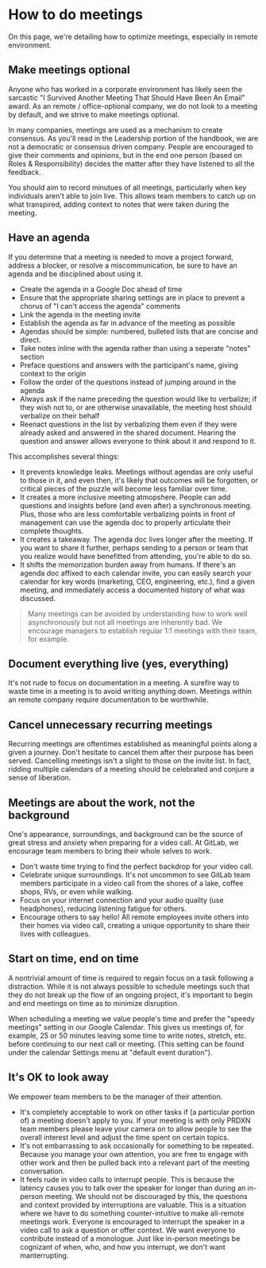 # How to do meetings

On this page, we're detailing how to optimize meetings, especially in remote environment.

## Make meetings optional
Anyone who has worked in a corporate environment has likely seen the sarcastic "I Survived Another Meeting That Should Have Been An Email" award. As an remote / office-optional company, we do not look to a meeting by default, and we strive to make meetings optional.

In many companies, meetings are used as a mechanism to create consensus. As you'll read in the Leadership portion of the handbook, we are not a democratic or consensus driven company. People are encouraged to give their comments and opinions, but in the end one person (based on Roles & Responsibility) decides the matter after they have listened to all the feedback.

You should aim to record minutues of all meetings, particularly when key individuals aren't able to join live. This allows team members to catch up on what transpired, adding context to notes that were taken during the meeting. 

## Have an agenda
If you determine that a meeting is needed to move a project forward, address a blocker, or resolve a miscommunication, be sure to have an agenda and be disciplined about using it.

- Create the agenda in a Google Doc ahead of time
- Ensure that the appropriate sharing settings are in place to prevent a chorus of "I can't access the agenda" comments
- Link the agenda in the meeting invite
- Establish the agenda as far in advance of the meeting as possible
- Agendas should be simple: numbered, bulleted lists that are concise and direct.
- Take notes inline with the agenda rather than using a seperate "notes" section
- Preface questions and answers with the participant's name, giving context to the origin
- Follow the order of the questions instead of jumping around in the agenda
- Always ask if the name preceding the question would like to verbalize; if they wish not to, or are otherwise unavailable, the meeting host should verbalize on their behalf
- Reenact questions in the list by verbalizing them even if they were already asked and answered in the shared document. Hearing the question and answer allows everyone to think about it and respond to it.

This accomplishes several things:
- It prevents knowledge leaks. Meetings without agendas are only useful to those in it, and even then, it's likely that outcomes will be forgotten, or critical pieces of the puzzle will become less familiar over time.
- It creates a more inclusive meeting atmopshere. People can add questions and insights before (and even after) a synchronous meeting. Plus, those who are less comfortable verbalizing points in front of management can use the agenda doc to properly articulate their complete thoughts.
- It creates a takeaway. The agenda doc lives longer after the meeting. If you want to share it further, perhaps sending to a person or team that you realize would have benefitted from attending, you're able to do so.
- It shifts the memorization burden away from humans. If there's an agenda doc affixed to each calendar invite, you can easily search your calendar for key words (marketing, CEO, engineering, etc.), find a given meeting, and immediately access a documented history of what was discussed.

> Many meetings can be avoided by understanding how to work well asynchronously but not all meetings are inherently bad. We encourage managers to establish regular 1:1 meetings with their team, for example. 

## Document everything live (yes, everything)
It's not rude to focus on documentation in a meeting. A surefire way to waste time in a meeting is to avoid writing anything down. Meetings within an remote company require documentation to be worthwhile.

## Cancel unnecessary recurring meetings
Recurring meetings are oftentimes established as meaningful points along a given a journey. Don't hesitate to cancel them after their purpose has been served. Cancelling meetings isn't a slight to those on the invite list. In fact, ridding multiple calendars of a meeting should be celebrated and conjure a sense of liberation.

## Meetings are about the work, not the background

One's appearance, surroundings, and background can be the source of great stress and anxiety when preparing for a video call. At GitLab, we encourage team members to bring their whole selves to work.

- Don't waste time trying to find the perfect backdrop for your video call.
- Celebrate unique surroundings. It's not uncommon to see GitLab team members participate in a video call from the shores of a lake, coffee shops, RVs, or even while walking.
- Focus on your internet connection and your audio quality (use headphones), reducing listening fatigue for others.
- Encourage others to say hello! All remote employees invite others into their homes via video call, creating a unique opportunity to share their lives with colleagues.

## Start on time, end on time
A nontrivial amount of time is required to regain focus on a task following a distraction. While it is not always possible to schedule meetings such that they do not break up the flow of an ongoing project, it's important to begin and end meetings on time as to minimize disruption.

When scheduling a meeting we value people's time and prefer the "speedy meetings" setting in our Google Calendar. This gives us meetings of, for example, 25 or 50 minutes leaving some time to write notes, stretch, etc. before continuing to our next call or meeting. (This setting can be found under the calendar Settings menu at "default event duration"). 

## It's OK to look away
We empower team members to be the manager of their attention.

- It's completely acceptable to work on other tasks if (a particular portion of) a meeting doesn't apply to you. If your meeting is with only PRDXN team members please leave your camera on to allow people to see the overall interest level and adjust the time spent on certain topics.
- It's not embarrassing to ask occasionally for something to be repeated. Because you manage your own attention, you are free to engage with other work and then be pulled back into a relevant part of the meeting conversation.
- It feels rude in video calls to interrupt people. This is because the latency causes you to talk over the speaker for longer than during an in-person meeting. We should not be discouraged by this, the questions and context provided by interruptions are valuable. This is a situation where we have to do something counter-intuitive to make all-remote meetings work. Everyone is encouraged to interrupt the speaker in a video call to ask a question or offer context. We want everyone to contribute instead of a monologue. Just like in-person meetings be cognizant of when, who, and how you interrupt, we don't want manterrupting.
